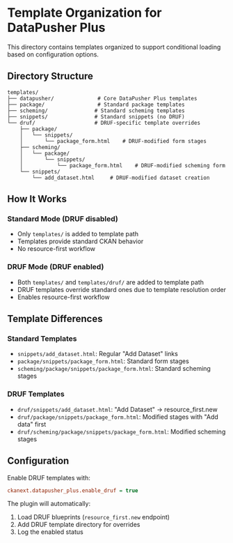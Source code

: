 # Template Organization for DataPusher Plus

This directory contains templates organized to support conditional loading based on configuration options.

## Directory Structure

```
templates/
├── datapusher/              # Core DataPusher Plus templates
├── package/                 # Standard package templates  
├── scheming/               # Standard scheming templates
├── snippets/               # Standard snippets (no DRUF)
└── druf/                   # DRUF-specific template overrides
    ├── package/
    │   └── snippets/
    │       └── package_form.html    # DRUF-modified form stages
    ├── scheming/
    │   └── package/
    │       └── snippets/
    │           └── package_form.html    # DRUF-modified scheming form
    └── snippets/
        └── add_dataset.html     # DRUF-modified dataset creation
```

## How It Works

### Standard Mode (DRUF disabled)
- Only `templates/` is added to template path
- Templates provide standard CKAN behavior
- No resource-first workflow

### DRUF Mode (DRUF enabled)  
- Both `templates/` and `templates/druf/` are added to template path
- DRUF templates override standard ones due to template resolution order
- Enables resource-first workflow

## Template Differences

### Standard Templates
- `snippets/add_dataset.html`: Regular "Add Dataset" links
- `package/snippets/package_form.html`: Standard form stages
- `scheming/package/snippets/package_form.html`: Standard scheming stages

### DRUF Templates  
- `druf/snippets/add_dataset.html`: "Add Dataset" → resource_first.new
- `druf/package/snippets/package_form.html`: Modified stages with "Add data" first
- `druf/scheming/package/snippets/package_form.html`: Modified scheming stages

## Configuration

Enable DRUF templates with:
```ini
ckanext.datapusher_plus.enable_druf = true
```

The plugin will automatically:
1. Load DRUF blueprints (`resource_first.new` endpoint)
2. Add DRUF template directory for overrides
3. Log the enabled status
